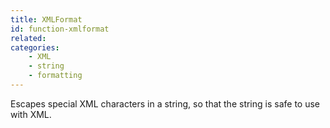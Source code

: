 ```yaml
---
title: XMLFormat
id: function-xmlformat
related:
categories:
    - XML
    - string
    - formatting
---
```


Escapes special XML characters in a string, so that the
        string is safe to use with XML.